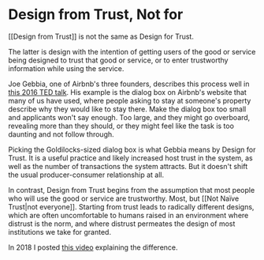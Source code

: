 # Design from Trust, Not for

[[Design from Trust]] is not the same as Design for Trust. 

The latter is design with the intention of getting users of the good or service being designed to trust that good or service, or to enter trustworthy information while using the service. 

Joe Gebbia, one of Airbnb's three founders, describes this process well in [this 2016 TED talk](https://www.youtube.com/watch?v=16cM-RFid9U). His example is the dialog box on Airbnb's website that many of us have used, where people asking to stay at someone's property describe why they would like to stay there. Make the dialog box too small and applicants won't say enough. Too large, and they might go overboard, revealing more than they should, or they might feel like the task is too daunting and not follow through. 

Picking the Goldilocks-sized dialog box is what Gebbia means by Design for Trust. It is a useful practice and likely increased host trust in the system, as well as the number of transactions the system attracts. But it doesn't shift the usual producer-consumer relationship at all. 

In contrast, Design from Trust begins from the assumption that most people who will use the good or service are trustworthy. Most, but [[Not Naïve Trust|not everyone]]. Starting from trust leads to radically different designs, which are often uncomfortable to humans raised in an environment where distrust is the norm, and where distrust permeates the design of most institutions we take for granted. 

In 2018 I posted [this video](https://www.youtube.com/watch?v=nVgqsElvISM) explaining the difference. 
